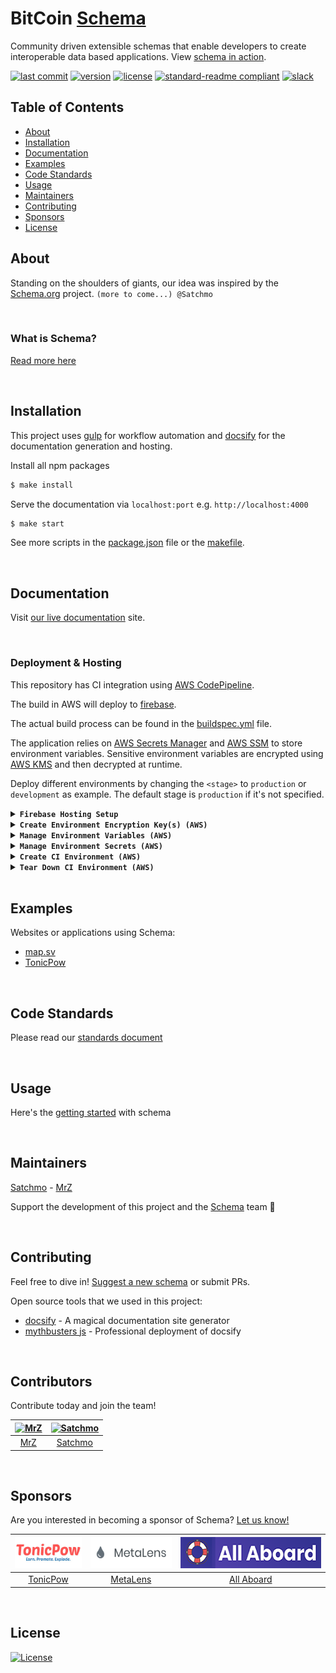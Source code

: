 # BitCoin [Schema](https://bitcoinschema.org)
Community driven extensible schemas that enable developers to create interoperable data based applications. View [schema in action](https://map.sv/).

[![last commit](https://img.shields.io/github/last-commit/bitcoinschema/schema.svg?style=flat)](https://github.com/bitcoinschema/schema/commits/master)
[![version](https://img.shields.io/github/release-pre/bitcoinschema/schema.svg?style=flat)](https://github.com/bitcoinschema/schema/releases)
[![license](https://img.shields.io/badge/license-Open%20BSV-brightgreen.svg?style=flat)](/LICENSE)
[![standard-readme compliant](https://img.shields.io/badge/standard--readme-OK-green.svg?style=flat)](https://github.com/RichardLitt/standard-readme)
[![slack](https://img.shields.io/badge/slack-schema-blue.svg?style=flat)](https://atlantistic.slack.com/app_redirect?channel=schema)

## Table of Contents
- [About](#about)
- [Installation](#installation)
- [Documentation](#documentation)
- [Examples](#examples)
- [Code Standards](#code-standards)
- [Usage](#usage)
- [Maintainers](#maintainers)
- [Contributing](#contributing)
- [Sponsors](#sponsors)
- [License](#license)

## About
Standing on the shoulders of giants, our idea was inspired by the [Schema.org](https://schema.org) project.
`(more to come...) @Satchmo` 

<br />

### What is Schema?
[Read more here](https://bitcoinschema.org)

<br />

## Installation
This project uses [gulp](https://gulpjs.com/) for workflow automation and [docsify](https://docsify.js.org) for the documentation generation and hosting.

Install all npm packages
```bash
$ make install
```   

Serve the documentation via `localhost:port` e.g. `http://localhost:4000`
```bash
$ make start
``` 

See more scripts in the [package.json](package.json) file or the [makefile](Makefile).

<br />

## Documentation
Visit [our live documentation](https://bitcoinschema.org) site.

<br />

### Deployment & Hosting
This repository has CI integration using [AWS CodePipeline](https://aws.amazon.com/codepipeline/).

The build in AWS will deploy to [firebase](https://firebase.google.com).

The actual build process can be found in the [buildspec.yml](buildspec.yml) file.

The application relies on [AWS Secrets Manager](https://aws.amazon.com/secrets-manager/)
and [AWS SSM](https://aws.amazon.com/systems-manager/features/) to store environment variables.
Sensitive environment variables are encrypted using [AWS KMS](https://aws.amazon.com/kms/) and then decrypted at runtime.

Deploy different environments by changing the `<stage>` to `production` or `development` as example.
The default stage is `production` if it's not specified.

<details>
<summary><strong><code>Firebase Hosting Setup</code></strong></summary>
<br/>

1) Start a new project and assign a CNAME
2) Make sure the region is us-central
3) Generate a CI `firebase_token` using the command: `firebase login:ci`
</details>

<details>
<summary><strong><code>Create Environment Encryption Key(s) (AWS)</code></strong></summary>
<br/>

Create a `KMS Key` per `<stage>` for your application(s) to encrypt environment variables
```shell script
make create-env-key stage="<stage>"
```

This will also store the `kms_key_id` in  [SSM](https://aws.amazon.com/systems-manager/features/) located at: `/<application>/<stage>/kms_key_id`

</details>

<details>
<summary><strong><code>Manage Environment Variables (AWS)</code></strong></summary>
<br/>

- `app_id` is the Firebase application id for the [project](https://firebase.google.com/docs/projects/learn-more)
- `project` is the [Firebase project_id](https://firebase.google.com/docs/projects/learn-more)
- `sender_id` is the Firebase sender_id for the [project](https://firebase.google.com/docs/projects/learn-more)

Add or update your project information _(all parameters are required)_
```shell script
make firebase-save-project \
      app_id="YOUR_APP_ID" \
      project="YOUR_PROJECT_ID" \
      sender_id="YOUR_SENDER_ID" \
      stage="<stage>";
```
</details>

<details>
<summary><strong><code>Manage Environment Secrets (AWS)</code></strong></summary>
<br/>

- `firebase_api_key` is found in the Firebase console for that specific project
- `firebase_token` is the `ci:login` token that is generated from `firebase login:ci`
- `github_token` is a personal token with access to make a webhook
- `kms_key_id` is from the previous step (Create Environment Encryption Keys)

Add or update your secrets _(all parameters are required)_
```shell script
make save-secrets \
      firebase_api_key="YOUR_FIREBASE_API_KEY" \
      firebase_token="YOUR_FIREBASE_CI_TOKEN" \
      github_token="YOUR_GITHUB_TOKEN" \
      kms_key_id="YOUR_KMS_KEY_ID" \
      stage="<stage>";
```
</details>

<details>
<summary><strong><code>Create CI Environment (AWS)</code></strong></summary>
<br/>

<img src=".github/IMAGES/infrastructure-diagram.png" alt="infrastructure diagram" height="450" />

**Prerequisites**
- [An AWS account](https://aws.amazon.com/)
    - _Deploying_ requires permission to: [KMS](https://aws.amazon.com/kms/), [SSM](https://aws.amazon.com/systems-manager/features/), [Secrets Manager](https://aws.amazon.com/secrets-manager/) and [Cloud Formation](https://aws.amazon.com/cloudformation/)
- [AWS CLI](https://docs.aws.amazon.com/cli/latest/userguide/installing.html)  _(`brew install awscli`)_
- [SAM CLI](https://docs.aws.amazon.com/serverless-application-model/latest/developerguide/serverless-sam-cli-install-mac.html) _(`brew tap aws/tap && brew install aws-sam-cli`)_

This will create a new [AWS CloudFormation](https://aws.amazon.com/cloudformation/) stack with:
- (1) [CodePipeline](https://aws.amazon.com/codepipeline/) with multiple stages to deploy the application from Github
- (1) [CodePipeline Webhook](https://aws.amazon.com/codepipeline/) to receive Github notifications from a specific `branch:name`
- (1) [CodeBuild Project](https://docs.aws.amazon.com/codebuild/latest/userguide/create-project.html) to build and deploy the app
- (2) [Service Roles](https://docs.aws.amazon.com/IAM/latest/UserGuide/id_roles_create_for-service.html) for working with CodeBuild and CodePipeline

**NOTE:** Requires an existing S3 bucket for artifacts and sam-cli deployments (located in the [Makefile](Makefile))

One command will build, test, package and deploy the application to AWS.
After initial deployment, updating is as simple as committing to Github.
```shell script
make deploy
``` 

_(Example)_ Customized deployment for another stage
```shell script
make deploy stage="development" branch="development"
``` 

_(Example)_ Customized deployment for a feature branch
```shell script
make deploy stage="development" branch="some-feature" feature="some-feature"
```

_(Example)_ Customized S3 bucket location
```shell script
make deploy bucket="some-S3-bucket-location"
```

_(Example)_ Customized tags for the deployment
```shell script
make deploy tags="MyTag=some-value AnotherTag=some-value"
```  
</details>

<details>
<summary><strong><code>Tear Down CI Environment (AWS)</code></strong></summary>
<br/>

Remove the stack (using default stage: `production`)
```shell script
make teardown
```   

_(Example)_ Teardown another stack via stage
```shell script
make teardown stage="development"
``` 

_(Example)_ Teardown a feature/branch stack
```shell script
make teardown stage="development" feature="some-feature"
```   
</details>

<br/>


## Examples
Websites or applications using Schema:
- [map.sv](https://map.sv/?utm_source=github&utm_medium=sponsor-link&utm_campaign=schema&utm_term=schema&utm_content=schema)
- [TonicPow](https://tonicpow.com/?utm_source=github&utm_medium=sponsor-link&utm_campaign=schema&utm_term=schema&utm_content=schema)

<br />

## Code Standards
Please read our [standards document](CODE_STANDARDS.md)

<br />

## Usage
Here's the [getting started](https://bitcoinschema.org/) with schema

<br />

## Maintainers
[Satchmo](https://github.com/rohenaz) - [MrZ](https://github.com/mrz1836) 

Support the development of this project and the [Schema](http://bitcoinschema.org/) team 🙏

<br />

## Contributing
Feel free to dive in! [Suggest a new schema](https://github.com/bitcoinschema/schema/issues/new/choose) or submit PRs.

Open source tools that we used in this project:
- [docsify](https://docsify.js.org) - A magical documentation site generator
- [mythbusters js](https://github.com/Kikobeats/js-mythbusters) - Professional deployment of docsify

<br />

## Contributors
Contribute today and join the team!

| [<img src="https://github.com/mrz1836.png" height="50" alt="MrZ" />](https://github.com/mrz1836) | [<img src="https://github.com/rohenaz.png" height="50" alt="Satchmo" />](https://github.com/rohenaz) |
| :----------------------------------------------------------------------------------------------: | :--------------------------------------------------------------------------------------------------: |
|                                [MrZ](https://github.com/mrz1836)                                 |                                [Satchmo](https://github.com/rohenaz)                                 |

<br />

## Sponsors
Are you interested in becoming a sponsor of Schema? [Let us know!](https://github.com/bitcoinschema/schema/issues/new/choose)

| [<img src="assets/sponsors/tonicpow.png" height="50" alt="TonicPow" />](https://tonicpow.com/)  | [<img src="assets/sponsors/metalens.png" height="50" alt="MetaLens" />](https://metalens.app/)  | [<img src="assets/sponsors/all-aboard.png" height="50" alt="All Aboard" />](https://allaboardbitcoin.com)  |
|:---:|:---:|:---:|
| [TonicPow](https://tonicpow.com/)  | [MetaLens](https://metalens.app/)  | [All Aboard](https://allaboardbitcoin.com/)  |

<br />

## License
[![License](https://img.shields.io/badge/license-Open%20BSV-brightgreen.svg?style=flat)](/LICENSE)
